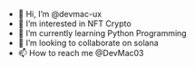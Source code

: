 - 👋 Hi, I’m @devmac-ux
- 👀 I’m interested in NFT Crypto
- 🌱 I’m currently learning Python Programming
- 💞️ I’m looking to collaborate on solana
- 📫 How to reach me @DevMac03

<!---
devmac-ux/devmac-ux is a ✨ special ✨ repository because its `README.md` (this file) appears on your GitHub profile.
You can click the Preview link to take a look at your changes.
--->
